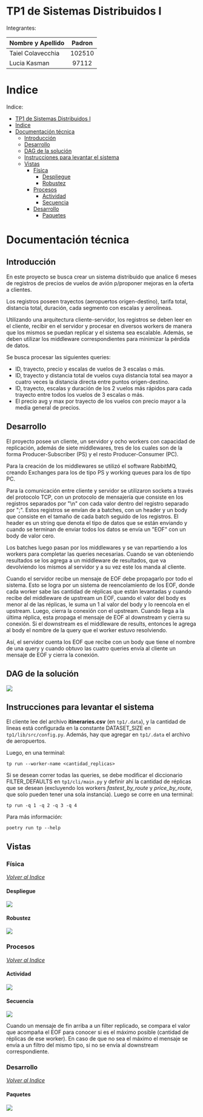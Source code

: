 # TP1 de Sistemas Distribuidos I

Integrantes:

| Nombre y Apellido | Padron |
|:-----|:---:|
| Taiel Colavecchia | 102510 |
| Lucia Kasman | 97112 |

# Indice

Indice:
- [TP1 de Sistemas Distribuidos I](#tp1-de-sistemas-distribuidos-i)
- [Indice](#indice)
- [Documentación técnica](#documentación-técnica)
  - [Introducción](#introducción)
  - [Desarrollo](#desarrollo)
  - [DAG de la solución](#dag-de-la-solución)
  - [Instrucciones para levantar el sistema](#instrucciones-para-levantar-el-sistema)
  - [Vistas](#vistas)
    - [Física](#física)
      - [Despliegue](#despliegue)
      - [Robustez](#robustez)
    - [Procesos](#procesos)
      - [Actividad](#actividad)
      - [Secuencia](#secuencia)
    - [Desarrollo](#desarrollo)
      - [Paquetes](#paquetes)

# Documentación técnica

## Introducción

En este proyecto se busca crear un sistema distribuido que analice 6 meses de registros de precios de  vuelos de avión p/proponer mejoras en la oferta a clientes.

Los registros poseen trayectos (aeropuertos origen-destino), tarifa total,  distancia total, duración, cada segmento con escalas y aerolíneas.

Utilizando una arquitectura cliente-servidor, los registros se deben leer en el cliente, recibir en el servidor y procesar en diversos workers de manera que los mismos se puedan replicar y el sistema sea escalable. Además, se deben utilizar los middleware correspondientes para minimizar la pérdida de datos.

Se busca procesar las siguientes queries:

* ID, trayecto, precio y escalas de vuelos de 3 escalas o más.
* ID, trayecto y distancia total de vuelos cuya distancia total sea mayor a 
cuatro veces la distancia directa entre puntos origen-destino.
* ID, trayecto, escalas y duración de los 2 vuelos más rápidos para cada 
trayecto entre todos los vuelos de 3 escalas o más.
* El precio avg y max por trayecto de los vuelos con precio mayor a la 
media general de precios.

## Desarrollo

El proyecto posee un cliente, un servidor y ocho workers con capacidad de replicación, además de siete middlewares, tres de los cuales son de la forma Producer-Subscriber (PS) y el resto Producer-Consumer (PC). 

Para la creación de los middlewares se utilizó el software RabbitMQ, creando Exchanges para los de tipo PS y working queues para los de tipo PC. 

Para la comunicación entre cliente y servidor se utilizaron sockets a través del protocolo TCP, con un protocolo de mensajería que consiste en los registros separados por "\n" con cada valor dentro del registro separado por ";". Estos registros se envían de a batches, con un header y un body que consiste en el tamaño de cada batch seguido de los registros. El header es un string que denota el tipo de datos que se están enviando y cuando se terminan de enviar todos los datos se envía un "EOF" con un body de valor cero. 

Los batches luego pasan por los middlewares y se van repartiendo a los workers para completar las queries necesarias. Cuando se van obteniendo resultados se los agrega a un middleware de resultados, que va devolviendo los mismos al servidor y a su vez este los manda al cliente.

Cuando el servidor recibe un mensaje de EOF debe propagarlo por todo el sistema. Esto se logra por un sistema de reencolamiento de los EOF, donde cada worker sabe las cantidad de réplicas que están levantadas y cuando recibe del middleware de upstream un EOF, cuando el valor del body es menor al de las réplicas, le suma un 1 al valor del body y lo reencola en el upstream. Luego, cierra la conexión con el upstream. Cuando llega a la última réplica, esta propaga el mensaje de EOF al downstream y cierra su conexión. Si el downstream es el middleware de results, entonces le agrega al body el nombre de la query que el worker estuvo resolviendo.

Así, el servidor cuenta los EOF que recibe con un body que tiene el nombre de una query y cuando obtuvo las cuatro queries envía al cliente un mensaje de EOF y cierra la conexión.

## DAG de la solución

![](docs/diagramas/DAG.png)

## Instrucciones para levantar el sistema

El cliente lee del archivo __itineraries.csv__ (en ```tp1/.data```), y la cantidad de lineas está configurada en la constante DATASET_SIZE en ```tp1/lib/src/config.py```. Además, hay que agregar en ```tp1/.data``` el archivo de aeropuertos. 

Luego, en una terminal:

```
tp run --worker-name <cantidad_replicas>
```

Si se desean correr todas las queries, se debe modificar el diccionario FILTER_DEFAULTS en ```tp1/cli/main.py``` y definir ahí la cantidad de réplicas que se desean (excluyendo los workers *fastest_by_route* y *price_by_route*, que solo pueden tener una sola instancia). Luego se corre en una terminal:

```
tp run -q 1 -q 2 -q 3 -q 4
```

Para más información:

```
poetry run tp --help
```

## Vistas

### Física

_[Volver al Indice](#indice)_

#### Despliegue

![](docs/diagramas/despliegue.png)

#### Robustez

![](docs/diagramas/robustez.png)

### Procesos

_[Volver al Indice](#indice)_

#### Actividad

![](docs/diagramas/actividad.png)

#### Secuencia

![](docs/diagramas/sequence.png)

Cuando un mensaje de fin arriba a un filter replicado, se compara el valor que acompaña el EOF para conocer si es el máximo posible (cantidad de réplicas de ese worker). En caso de que no sea el máximo el mensaje se envía a un filtro del mismo tipo, si no se envía al downstream correspondiente.

### Desarrollo

_[Volver al Indice](#indice)_

#### Paquetes

![](docs/diagramas/paquetes.png)

